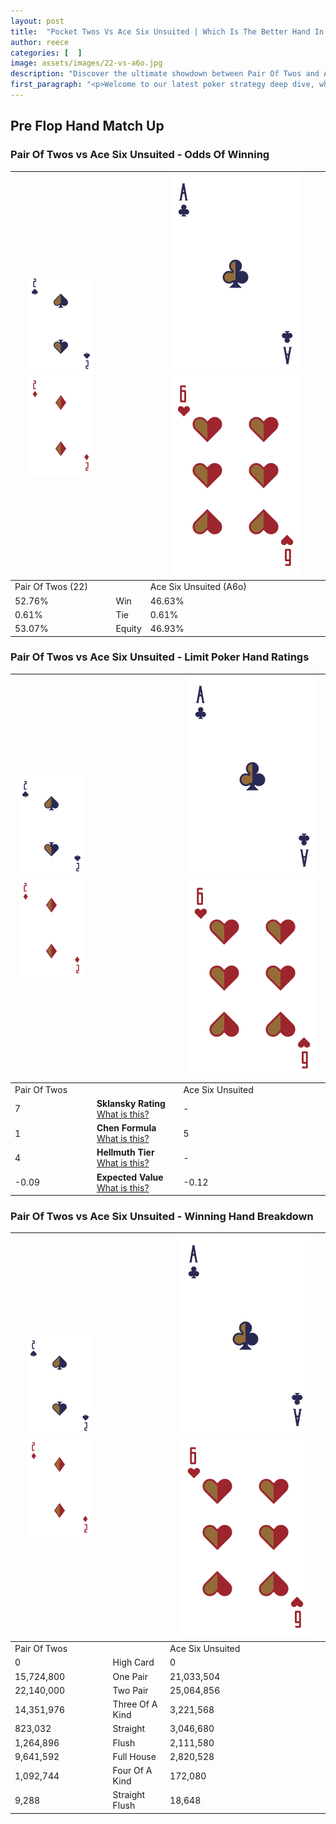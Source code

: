 ```yaml
---
layout: post
title:  "Pocket Twos Vs Ace Six Unsuited | Which Is The Better Hand In Poker? A Complete Guide"
author: reece
categories: [  ]
image: assets/images/22-vs-a6o.jpg
description: "Discover the ultimate showdown between Pair Of Twos and Ace Six Unsuited in poker! Uncover the odds, strategies, and scenarios where one hand triumphs over the other. Get ready to up your poker game with this thrilling analysis."
first_paragraph: "<p>Welcome to our latest poker strategy deep dive, where we're pitting two distinct hands against each other in a high-stakes showdown: Pair Of Twos vs Ace Six Unsuited.</p><p>In the dynamic world of poker, every decision counts, and knowing which hand holds the upper hand is key to your success at the table.</p><p>In this article, we'll dissect these two hands, explore the scenarios where one dominates the other, and equip you with the knowledge to make strategic choices that can tip the odds in your favor.</p><p>Get ready to unravel the intriguing dynamics of these poker hands and elevate your game to new heights.</p>"
---
```




[comment]: # (sp0)

## Pre Flop Hand Match Up

<div class="table hand-ratings" markdown="1"> 



### Pair Of Twos vs Ace Six Unsuited - Odds Of Winning


    
| ![image info](assets/images/hand1/2.png) ![image info](assets/images/hand1/2o.png) |  | ![image info](assets/images/hand2/A.png) ![image info](assets/images/hand2/6o.png) |
| -------- | -------- | -------- |
| Pair Of Twos (22) |  | Ace Six Unsuited (A6o) |
| 52.76% | Win | 46.63% |
| 0.61% | Tie | 0.61% |
| 53.07% | Equity | 46.93% |




[comment]: # (sp1)



### Pair Of Twos vs Ace Six Unsuited - Limit Poker Hand Ratings


    
| ![image info](assets/images/hand1/2.png) ![image info](assets/images/hand1/2o.png) |  | ![image info](assets/images/hand2/A.png) ![image info](assets/images/hand2/6o.png) |
| -------- | -------- | -------- |
| Pair Of Twos |  | Ace Six Unsuited |
| 7 | **Sklansky Rating** [What is this?](/sklansky-rating-explained) | - |
| 1 | **Chen Formula** [What is this?](/chen-formula-explained) | 5 |
| 4 | **Hellmuth Tier** [What is this?](/Hellmuth-tier-explained) | - |
| -0.09 | **Expected Value** [What is this?](/expected-value-explained) | -0.12 |




[comment]: # (sp2)



### Pair Of Twos vs Ace Six Unsuited - Winning Hand Breakdown


    
| ![image info](assets/images/hand1/2.png) ![image info](assets/images/hand1/2o.png) |  | ![image info](assets/images/hand2/A.png) ![image info](assets/images/hand2/6o.png) |
| -------- | -------- | -------- |
| Pair Of Twos |  | Ace Six Unsuited |
| 0 | High Card | 0 |
| 15,724,800 | One Pair | 21,033,504 |
| 22,140,000 | Two Pair | 25,064,856 |
| 14,351,976 | Three Of A Kind | 3,221,568 |
| 823,032 | Straight | 3,046,680 |
| 1,264,896 | Flush | 2,111,580 |
| 9,641,592 | Full House | 2,820,528 |
| 1,092,744 | Four Of A Kind | 172,080 |
| 9,288 | Straight Flush | 18,648 |




[comment]: # (sp3)



</div>

[comment]: # (sp4)



[comment]: # (sp5)

